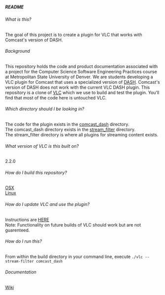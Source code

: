 ##### README 

###### What is this?
The goal of this project is to create a plugin for VLC that works with Comcast's version of DASH.


###### Background
This repository holds the code and product documentation associated with a project for the Computer Science Software Engineering Practices course at Metropolitan State University of Denver. We are students developing a VLC plugin for Comcast that uses a specialized version of [DASH](https://github.com/Grade-A-Software/Comcast-DASH-VLC/wiki/What-is-DASH%3F). Comcast's version of DASH does not work with the current VLC DASH plugin. This repository is a clone of [VLC](https://github.com/videolan/vlc) which we use to build and test the plugin. You’ll find that most of the code here is untouched VLC. 

###### Which directory should I be looking in?
The code for the plugin exists in the [comcast_dash](https://github.com/Grade-A-Software/Comcast-DASH-VLC/tree/master/modules/stream_filter/comcast_dash) directory.<br/>
The comcast_dash directory exists in the [stream_filter](https://github.com/Grade-A-Software/Comcast-DASH-VLC/tree/master/modules/stream_filter) directory.<br/>
The stream_filter directory is where all plugins for streaming content exists.

###### What version of VLC is this built on?
2.2.0

###### How do I build this repository?
[OSX](https://github.com/Grade-A-Software/Comcast-DASH-VLC/wiki/Build-Instructions-(OSX))<br/>
[Linux](https://github.com/Grade-A-Software/Comcast-DASH-VLC/wiki/Build-Instructions-(Linux))

###### How do I update VLC and use the plugin?
Instructions are [HERE](https://github.com/Grade-A-Software/Comcast-DASH-VLC/wiki/How-do-I-update-VLC-and-use-the-plugin)<br/>
Note: Functionality on future builds of VLC should work but are not guarenteed.

###### How do I run this?
From within the build directory in your command line, execute `./vlc --stream-filter comcast_dash`

###### Documentation
[Wiki](https://github.com/Grade-A-Software/Comcast-DASH-VLC/wiki)
